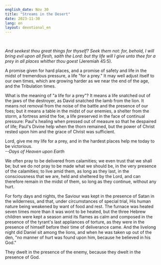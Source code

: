```yaml
---
english_date: Nov 30
title: "Streams in the Desert"
date: 2023-11-30
lang: en
layout: devotional_en
---
```



<br/>

<p><em>And seekest thou great things for thyself? Seek them not: for, behold, I will bring evil upon all flesh, saith the Lord: but thy life will I give unto thee for a prey in all places whither thou goest</em> (Jeremiah 45:5).

</p>

<p>A promise given for hard places, and a promise of safety and life in the midst of tremendous pressure, a life "for a prey." It may well adjust itself to our own times, which are growing harder as we near the end of the age, and the Tribulation times.

</p>

<p>What is the meaning of "a life for a prey"? It means a life snatched out of the jaws of the destroyer, as David snatched the lamb from the lion. It means not removal from the noise of the battle and the presence of our foes; but it means a table in the midst of our enemies, a shelter from the storm, a fortress amid the foe, a life preserved in the face of continual pressure: Paul's healing when pressed out of measure so that he despaired of life; Paul's Divine help when the thorn remained, but the power of Christ rested upon him and the grace of Christ was sufficient.

</p>

<p>Lord, give me my life for a prey, and in the hardest places help me today to be victorious.<br/> <em>--Days of Heaven upon Earth</em>

</p>

<p>We often pray to be delivered from calamities; we even trust that we shall be; but we do not pray to be made what we should be, in the very presence of the calamities; to live amid them, as long as they last, in the consciousness that we are, held and sheltered by the Lord, and can therefore remain in the midst of them, so long as they continue, without any hurt.

</p>

<p>For forty days and nights, the Saviour was kept in the presence of Satan in the wilderness, and that, under circumstances of special trial, His human nature being weakened by want of food and rest. The furnace was heated seven times more than it was wont to be heated, but the three Hebrew children were kept a season amid its flames as calm and composed in the presence of the tyrant's last appliances of torture, as they were in the presence of himself before their time of deliverance came. And the livelong night did Daniel sit among the lions, and when he was taken up out of the den, "no manner of hurt was found upon him, because he believed in his God."

</p>

<p>They dwelt in the presence of the enemy, because they dwelt in the presence of God.

</p>

<p></p>